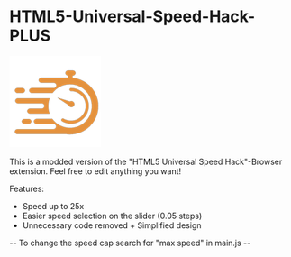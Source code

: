 # HTML5-Universal-Speed-Hack-PLUS
![very creative "new" logo](/icon.png)


This is a modded version of the "HTML5 Universal Speed Hack"-Browser extension. 
Feel free to edit anything you want!

Features:
- Speed up to 25x
- Easier speed selection on the slider (0.05 steps)
- Unnecessary code removed  + Simplified design


-- To change the speed cap search for "max speed" in main.js --
